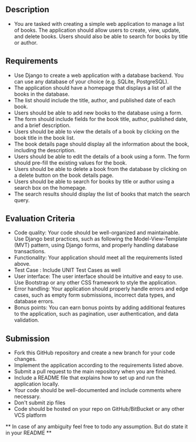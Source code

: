 ## Description
- You are tasked with creating a simple web application to manage a list of books. 
The application should allow users to create, view, update, and delete books. Users should also be able to search for books by title or author.

## Requirements
- Use Django to create a web application with a database backend. You can use any database of your choice (e.g. SQLite, PostgreSQL).
- The application should have a homepage that displays a list of all the books in the database. 
- The list should include the title, author, and published date of each book.
- Users should be able to add new books to the database using a form. 
- The form should include fields for the book title, author, published date, and a brief description.
- Users should be able to view the details of a book by clicking on the book title in the book list. 
- The book details page should display all the information about the book, including the description.
- Users should be able to edit the details of a book using a form. The form should pre-fill the existing values for the book.
- Users should be able to delete a book from the database by clicking on a delete button on the book details page.
- Users should be able to search for books by title or author using a search box on the homepage. 
- The search results should display the list of books that match the search query.

## Evaluation Criteria
- Code quality: Your code should be well-organized and maintainable. Use Django best practices, such as following the Model-View-Template (MVT) pattern, using Django forms, and properly handling database transactions.
- Functionality: Your application should meet all the requirements listed above.
- Test Case : Include UNIT Test Cases as well
- User interface: The user interface should be intuitive and easy to use. Use Bootstrap or any other CSS framework to style the application.
- Error handling: Your application should properly handle errors and edge cases, such as empty form submissions, incorrect data types, and database errors.
- Bonus points: You can earn bonus points by adding additional features to the application, such as pagination, user authentication, and data validation.

## Submission
- Fork this GitHub repository and create a new branch for your code changes.
- Implement the application according to the requirements listed above.
- Submit a pull request to the main repository when you are finished.
- Include a README file that explains how to set up and run the application locally.
- Your code should be well-documented and include comments where necessary.
- Don't submit zip files 
- Code should be hosted on your repo on GitHub/BitBucket or any other VCS platform


** In case of any ambiguity feel free to todo any assumption. But do state it in your README ** 
